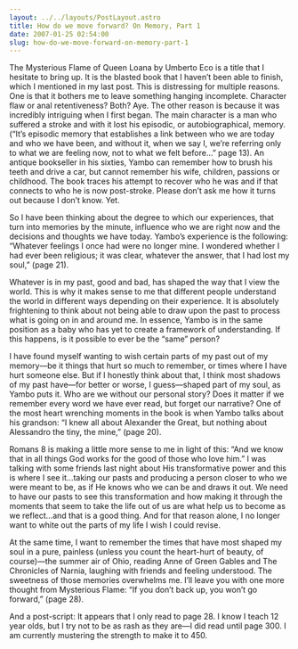 ```yaml
---
layout: ../../layouts/PostLayout.astro
title: How do we move forward? On Memory, Part 1
date: 2007-01-25 02:54:00
slug: how-do-we-move-forward-on-memory-part-1
---
```


The Mysterious Flame of Queen Loana by Umberto Eco is a title that I hesitate to bring up. It is the blasted book that I haven’t been able to finish, which I mentioned in my last post. This is distressing for multiple reasons. One is that it bothers me to leave something hanging incomplete. Character flaw or anal retentiveness? Both? Aye. The other reason is because it was incredibly intriguing when I first began. The main character is a man who suffered a stroke and with it lost his episodic, or autobiographical, memory. (“It’s episodic memory that establishes a link between who we are today and who we have been, and without it, when we say I, we’re referring only to what we are feeling now, not to what we felt before…” page 13). An antique bookseller in his sixties, Yambo can remember how to brush his teeth and drive a car, but cannot remember his wife, children, passions or childhood. The book traces his attempt to recover who he was and if that connects to who he is now post-stroke. Please don’t ask me how it turns out because I don’t know. Yet.  
  
So I have been thinking about the degree to which our experiences, that turn into memories by the minute, influence who we are right now and the decisions and thoughts we have today. Yambo’s experience is the following: “Whatever feelings I once had were no longer mine. I wondered whether I had ever been religious; it was clear, whatever the answer, that I had lost my soul,” (page 21).  
  
Whatever is in my past, good and bad, has shaped the way that I view the world. This is why it makes sense to me that different people understand the world in different ways depending on their experience. It is absolutely frightening to think about not being able to draw upon the past to process what is going on in and around me. In essence, Yambo is in the same position as a baby who has yet to create a framework of understanding. If this happens, is it possible to ever be the “same” person?  
  
I have found myself wanting to wish certain parts of my past out of my memory—be it things that hurt so much to remember, or times where I have hurt someone else. But if I honestly think about that, I think most shadows of my past have—for better or worse, I guess—shaped part of my soul, as Yambo puts it. Who are we without our personal story? Does it matter if we remember every word we have ever read, but forget our narrative? One of the most heart wrenching moments in the book is when Yambo talks about his grandson: “I knew all about Alexander the Great, but nothing about Alessandro the tiny, the mine,” (page 20).  
  
Romans 8 is making a little more sense to me in light of this: “And we know that in all things God works for the good of those who love him.” I was talking with some friends last night about His transformative power and this is where I see it…taking our pasts and producing a person closer to who we were meant to be, as if He knows who we can be and draws it out. We need to have our pasts to see this transformation and how making it through the moments that seem to take the life out of us are what help us to become as we reflect…and that is a good thing. And for that reason alone, I no longer want to white out the parts of my life I wish I could revise.  
  
At the same time, I want to remember the times that have most shaped my soul in a pure, painless (unless you count the heart-hurt of beauty, of course)—the summer air of Ohio, reading Anne of Green Gables and The Chronicles of Narnia, laughing with friends and feeling understood. The sweetness of those memories overwhelms me. I’ll leave you with one more thought from Mysterious Flame: “If you don’t back up, you won’t go forward,” (page 28).  
  
And a post-script: It appears that I only read to page 28. I know I teach 12 year olds, but I try not to be as rash as they are—I did read until page 300. I am currently mustering the strength to make it to 450.